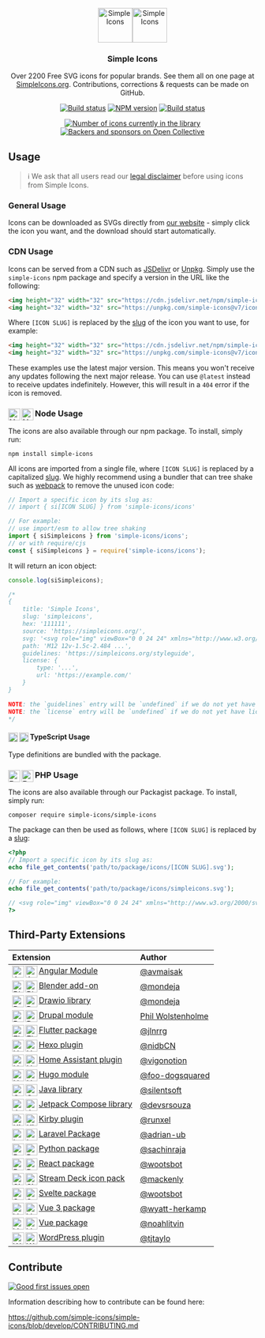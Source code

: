 <p align="center">
<img src="https://raw.githubusercontent.com/simple-icons/simple-icons/develop/icons/simpleicons.svg#gh-light-mode-only" alt="Simple Icons" width=70><img src="https://raw.githubusercontent.com/simple-icons/simple-icons/develop/assets/readme/simpleicons-white.svg#gh-dark-mode-only" alt="Simple Icons" width=70>
<h3 align="center">Simple Icons</h3>
<p align="center">
Over 2200 Free SVG icons for popular brands. See them all on one page at <a href="https://simpleicons.org">SimpleIcons.org</a>. Contributions, corrections & requests can be made on GitHub.</p>
</p>

<p align="center">
<a href="https://github.com/simple-icons/simple-icons/actions?query=workflow%3AVerify+branch%3Adevelop"><img src="https://img.shields.io/github/workflow/status/simple-icons/simple-icons/Verify/develop?logo=github&label=tests" alt="Build status"/></a>
<a href="https://www.npmjs.com/package/simple-icons"><img src="https://img.shields.io/npm/v/simple-icons.svg?logo=npm" alt="NPM version"/></a>
<a href="https://packagist.org/packages/simple-icons/simple-icons"><img src="https://img.shields.io/packagist/v/simple-icons/simple-icons?logo=packagist&logoColor=white" alt="Build status"/></a>
</p>
<p align="center">
<a href="https://simpleicons.org"><img src="https://img.shields.io/badge/dynamic/json?color=informational&label=icons&prefix=%20&logo=simpleicons&query=%24.icons.length&url=https%3A%2F%2Fraw.githubusercontent.com%2Fsimple-icons%2Fsimple-icons%2Fdevelop%2F_data%2Fsimple-icons.json" alt="Number of icons currently in the library"/></a>
<a href="https://opencollective.com/simple-icons"><img src="https://img.shields.io/opencollective/all/simple-icons?logo=opencollective" alt="Backers and sponsors on Open Collective"/></a>
</p>

## Usage

> :information_source: We ask that all users read our [legal disclaimer](./DISCLAIMER.md) before using icons from Simple Icons.

### General Usage

Icons can be downloaded as SVGs directly from [our website](https://simpleicons.org/) - simply click the icon you want, and the download should start automatically.

### CDN Usage

Icons can be served from a CDN such as [JSDelivr](https://www.jsdelivr.com/package/npm/simple-icons) or [Unpkg](https://unpkg.com/browse/simple-icons/). Simply use the `simple-icons` npm package and specify a version in the URL like the following:

```html
<img height="32" width="32" src="https://cdn.jsdelivr.net/npm/simple-icons@v7/icons/[ICON SLUG].svg" />
<img height="32" width="32" src="https://unpkg.com/simple-icons@v7/icons/[ICON SLUG].svg" />
```

Where `[ICON SLUG]` is replaced by the [slug] of the icon you want to use, for example:

```html
<img height="32" width="32" src="https://cdn.jsdelivr.net/npm/simple-icons@v7/icons/simpleicons.svg" />
<img height="32" width="32" src="https://unpkg.com/simple-icons@v7/icons/simpleicons.svg" />
```

These examples use the latest major version. This means you won't receive any updates following the next major release. You can use `@latest` instead to receive updates indefinitely. However, this will result in a `404` error if the icon is removed.

### Node Usage <img src="https://raw.githubusercontent.com/simple-icons/simple-icons/develop/icons/nodedotjs.svg#gh-light-mode-only" alt="Node" align=left width=24><img src="https://raw.githubusercontent.com/simple-icons/simple-icons/develop/assets/readme/nodedotjs-white.svg#gh-dark-mode-only" alt="Node" align=left width=24>

The icons are also available through our npm package. To install, simply run:

```shell
npm install simple-icons
```

All icons are imported from a single file, where `[ICON SLUG]` is replaced by a capitalized [slug]. We highly recommend using a bundler that can tree shake such as [webpack](https://webpack.js.org/) to remove the unused icon code:
```javascript
// Import a specific icon by its slug as:
// import { si[ICON SLUG] } from 'simple-icons/icons'

// For example:
// use import/esm to allow tree shaking
import { siSimpleicons } from 'simple-icons/icons';
// or with require/cjs
const { siSimpleicons } = require('simple-icons/icons');
```

It will return an icon object:

```javascript
console.log(siSimpleicons);

/*
{
    title: 'Simple Icons',
    slug: 'simpleicons',
    hex: '111111',
    source: 'https://simpleicons.org/',
    svg: '<svg role="img" viewBox="0 0 24 24" xmlns="http://www.w3.org/2000/svg">...</svg>',
    path: 'M12 12v-1.5c-2.484 ...',
    guidelines: 'https://simpleicons.org/styleguide',
    license: {
        type: '...',
        url: 'https://example.com/'
    }
}

NOTE: the `guidelines` entry will be `undefined` if we do not yet have guidelines for the icon.
NOTE: the `license` entry will be `undefined` if we do not yet have license data for the icon.
*/
```

#### TypeScript Usage <img src="https://raw.githubusercontent.com/simple-icons/simple-icons/develop/icons/typescript.svg#gh-light-mode-only" alt="Typescript" align=left width=19 height=19><img src="https://raw.githubusercontent.com/simple-icons/simple-icons/develop/assets/readme/typescript-white.svg#gh-dark-mode-only" alt="Typescript" align=left width=19 height=19>

Type definitions are bundled with the package.

### PHP Usage <img src="https://raw.githubusercontent.com/simple-icons/simple-icons/develop/icons/php.svg#gh-light-mode-only" alt="Php" align=left width=24 height=24><img src="https://raw.githubusercontent.com/simple-icons/simple-icons/develop/assets/readme/php-white.svg#gh-dark-mode-only" alt="Php" align=left width=24 height=24>

The icons are also available through our Packagist package. To install, simply run:

```shell
composer require simple-icons/simple-icons
```

The package can then be used as follows, where `[ICON SLUG]` is replaced by a [slug]:

```php
<?php
// Import a specific icon by its slug as:
echo file_get_contents('path/to/package/icons/[ICON SLUG].svg');

// For example:
echo file_get_contents('path/to/package/icons/simpleicons.svg');

// <svg role="img" viewBox="0 0 24 24" xmlns="http://www.w3.org/2000/svg">...</svg>
?>
```

## Third-Party Extensions

| Extension | Author |
| :-- | :-- |
| <img src="https://raw.githubusercontent.com/simple-icons/simple-icons/develop/icons/angular.svg#gh-light-mode-only" alt="Angular" align=left width=24 height=24><img src="https://raw.githubusercontent.com/simple-icons/simple-icons/develop/assets/readme/angular-white.svg#gh-dark-mode-only" alt="Angular" align=left width=24 height=24> [Angular Module](https://github.com/avmaisak/ngx-simple-icons) | [@avmaisak](https://github.com/avmaisak) |
| <img src="https://raw.githubusercontent.com/simple-icons/simple-icons/develop/icons/blender.svg#gh-light-mode-only" alt="Blender" align=left width=24 height=24><img src="https://raw.githubusercontent.com/simple-icons/simple-icons/develop/assets/readme/blender-white.svg#gh-dark-mode-only" alt="Blender" align=left width=24 height=24> [Blender add-on](https://github.com/mondeja/simple-icons-blender) | [@mondeja](https://github.com/mondeja) |
| <img src="https://raw.githubusercontent.com/simple-icons/simple-icons/develop/icons/diagramsdotnet.svg#gh-light-mode-only" alt="Drawio" align=left width=24 height=24><img src="https://raw.githubusercontent.com/simple-icons/simple-icons/develop/assets/readme/diagramsdotnet-white.svg#gh-dark-mode-only" alt="Drawio" align=left width=24 height=24> [Drawio library](https://github.com/mondeja/simple-icons-drawio) | [@mondeja](https://github.com/mondeja) |
| <img src="https://raw.githubusercontent.com/simple-icons/simple-icons/develop/icons/drupal.svg#gh-light-mode-only" alt="Drupal" align=left width=24 height=24><img src="https://raw.githubusercontent.com/simple-icons/simple-icons/develop/assets/readme/drupal-white.svg#gh-dark-mode-only" alt="Drupal" align=left width=24 height=24> [Drupal module](https://www.drupal.org/project/simple_icons) | [Phil Wolstenholme](https://www.drupal.org/u/phil-wolstenholme) |
| <img src="https://raw.githubusercontent.com/simple-icons/simple-icons/develop/icons/flutter.svg#gh-light-mode-only" alt="Flutter" align=left width=24 height=24><img src="https://raw.githubusercontent.com/simple-icons/simple-icons/develop/assets/readme/flutter-white.svg#gh-dark-mode-only" alt="Flutter" align=left width=24 height=24> [Flutter package](https://pub.dev/packages/simple_icons) | [@jlnrrg](https://jlnrrg.github.io/) |
| <img src="https://raw.githubusercontent.com/simple-icons/simple-icons/develop/icons/hexo.svg#gh-light-mode-only" alt="Hexo" align=left width=24 height=24><img src="https://raw.githubusercontent.com/simple-icons/simple-icons/develop/assets/readme/hexo-white.svg#gh-dark-mode-only" alt="Hexo" align=left width=24 height=24> [Hexo plugin](https://github.com/nidbCN/hexo-simpleIcons) | [@nidbCN](https://github.com/nidbCN/) |
| <img src="https://raw.githubusercontent.com/simple-icons/simple-icons/develop/icons/homeassistant.svg#gh-light-mode-only" alt="Home Assistant" align=left width=24 height=24><img src="https://raw.githubusercontent.com/simple-icons/simple-icons/develop/assets/readme/homeassistant-white.svg#gh-dark-mode-only" alt="Home Assistant" align=left width=24 height=24> [Home Assistant plugin](https://github.com/vigonotion/hass-simpleicons) | [@vigonotion](https://github.com/vigonotion/) |
| <img src="https://raw.githubusercontent.com/simple-icons/simple-icons/develop/icons/hugo.svg#gh-light-mode-only" alt="Hugo" align=left width=24 height=24><img src="https://raw.githubusercontent.com/simple-icons/simple-icons/develop/assets/readme/hugo-white.svg#gh-dark-mode-only" alt="Hugo" align=left width=24 height=24> [Hugo module](https://github.com/foo-dogsquared/hugo-mod-simple-icons) | [@foo-dogsquared](https://github.com/foo-dogsquared) |
| <img src="https://raw.githubusercontent.com/simple-icons/simple-icons/develop/icons/openjdk.svg#gh-light-mode-only" alt="OpenJDK" align=left width=24 height=24><img src="https://raw.githubusercontent.com/simple-icons/simple-icons/develop/assets/readme/openjdk-white.svg#gh-dark-mode-only" alt="OpenJDK" align=left width=24 height=24> [Java library](https://github.com/silentsoft/simpleicons4j) | [@silentsoft](https://github.com/silentsoft) |
| <img src="https://raw.githubusercontent.com/simple-icons/simple-icons/develop/icons/jetpackcompose.svg#gh-light-mode-only" alt="Jetpack Compose" align=left width=24 height=24><img src="https://raw.githubusercontent.com/simple-icons/simple-icons/develop/assets/readme/jetpackcompose-white.svg#gh-dark-mode-only" alt="Jetpack Compose" align=left width=24 height=24> [Jetpack Compose library](https://github.com/DevSrSouza/compose-icons) | [@devsrsouza](https://github.com/devsrsouza/) |
| <img src="https://raw.githubusercontent.com/simple-icons/simple-icons/develop/icons/kirby.svg#gh-light-mode-only" alt="Kirby" align=left width=24 height=24><img src="https://raw.githubusercontent.com/simple-icons/simple-icons/develop/assets/readme/kirby-white.svg#gh-dark-mode-only" alt="Kirby" align=left width=24 height=24> [Kirby plugin](https://github.com/runxel/kirby3-simpleicons) | [@runxel](https://github.com/runxel) |
| <img src="https://raw.githubusercontent.com/simple-icons/simple-icons/develop/icons/laravel.svg#gh-light-mode-only" alt="Laravel" align=left width=24 height=24><img src="https://raw.githubusercontent.com/simple-icons/simple-icons/develop/assets/readme/laravel-white.svg#gh-dark-mode-only" alt="Laravel" align=left width=24 height=24> [Laravel Package](https://github.com/ublabs/blade-simple-icons) | [@adrian-ub](https://github.com/adrian-ub) |
| <img src="https://raw.githubusercontent.com/simple-icons/simple-icons/develop/icons/python.svg#gh-light-mode-only" alt="Python" align=left width=24 height=24><img src="https://raw.githubusercontent.com/simple-icons/simple-icons/develop/assets/readme/python-white.svg#gh-dark-mode-only" alt="Python" align=left width=24 height=24> [Python package](https://github.com/sachinraja/simple-icons-py) | [@sachinraja](https://github.com/sachinraja) |
| <img src="https://raw.githubusercontent.com/simple-icons/simple-icons/develop/icons/react.svg#gh-light-mode-only" alt="React" align=left width=24 height=24><img src="https://raw.githubusercontent.com/simple-icons/simple-icons/develop/assets/readme/react-white.svg#gh-dark-mode-only" alt="React" align=left width=24 height=24> [React package](https://github.com/icons-pack/react-simple-icons) | [@wootsbot](https://github.com/wootsbot) |
| <img src="https://raw.githubusercontent.com/simple-icons/simple-icons/develop/icons/simpleicons.svg#gh-light-mode-only" alt="Simple Icons" align=left width=24 height=24><img src="https://raw.githubusercontent.com/simple-icons/simple-icons/develop/assets/readme/simpleicons-white.svg#gh-dark-mode-only" alt="Simple Icons" align=left width=24 height=24> [Stream Deck icon pack](https://github.com/mackenly/simple-icons-stream-deck) | [@mackenly](https://github.com/mackenly) |
| <img src="https://raw.githubusercontent.com/simple-icons/simple-icons/develop/icons/svelte.svg#gh-light-mode-only" alt="Svelte" align=left width=24 height=24><img src="https://raw.githubusercontent.com/simple-icons/simple-icons/develop/assets/readme/svelte-white.svg#gh-dark-mode-only" alt="Svelte" align=left width=24 height=24> [Svelte package](https://github.com/icons-pack/svelte-simple-icons) | [@wootsbot](https://github.com/wootsbot) |
| <img src="https://raw.githubusercontent.com/simple-icons/simple-icons/develop/icons/vuedotjs.svg#gh-light-mode-only" alt="Vue" align=left width=24 height=24><img src="https://raw.githubusercontent.com/simple-icons/simple-icons/develop/assets/readme/vuedotjs-white.svg#gh-dark-mode-only" alt="Vue" align=left width=24 height=24> [Vue 3 package](https://github.com/wyatt-herkamp/vue3-simple-icons) | [@wyatt-herkamp](https://github.com/wyatt-herkamp) |
| <img src="https://raw.githubusercontent.com/simple-icons/simple-icons/develop/icons/vuedotjs.svg#gh-light-mode-only" alt="Vue" align=left width=24 height=24><img src="https://raw.githubusercontent.com/simple-icons/simple-icons/develop/assets/readme/vuedotjs-white.svg#gh-dark-mode-only" alt="Vue" align=left width=24 height=24> [Vue package](https://github.com/mainvest/vue-simple-icons) | [@noahlitvin](https://github.com/noahlitvin) |
| <img src="https://raw.githubusercontent.com/simple-icons/simple-icons/develop/icons/wordpress.svg#gh-light-mode-only" alt="Wordpress" align=left width=24 height=24><img src="https://raw.githubusercontent.com/simple-icons/simple-icons/develop/assets/readme/wordpress-white.svg#gh-dark-mode-only" alt="Wordpress" align=left width=24 height=24> [WordPress plugin](https://wordpress.org/plugins/simple-icons/) | [@tjtaylo](https://github.com/tjtaylo) |


[slug]: ./slugs.md

## Contribute

[![Good first issues open](https://img.shields.io/github/issues/simple-icons/simple-icons/good%20first%20issue?label=good%20first%20issues&logo=git&logoColor=white)](https://github.com/simple-icons/simple-icons/labels/good%20first%20issue)

Information describing how to contribute can be found here:

https://github.com/simple-icons/simple-icons/blob/develop/CONTRIBUTING.md
